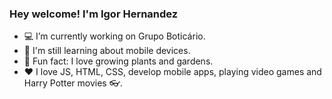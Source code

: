### Hey welcome! I'm Igor Hernandez

- 💻 I’m currently working on Grupo Boticário.
- 📱 I'm still learning about mobile devices.
- 🌱 Fun fact: I love growing plants and gardens.
- ❤ I love JS, HTML, CSS, develop mobile apps, playing video games and Harry Potter movies 👓.
